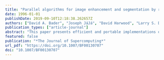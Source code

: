 ```yaml
---
title: "Parallel algorithms for image enhancement and segmentation by region growing, with an experimental study"
date: 1996-01-01
publishDate: 2019-09-10T12:18:38.262657Z
authors: ["David A. Bader", "Joseph JáJá", "David Harwood", "Larry S. Davis"]
publication_types: ["article-journal"]
abstract: "This paper presents efficient and portable implementations of a powerful image enhancement process, the Symmetric Neighborhood Filter (SNF), and an image segmentation technique that makes use of the SNF and a variant of the conventional connected components algorithm which we call δ-Connected Components. We use efficient techniques for distributing and coalescing data as well as efficient combinations of task and data parallelism. The image segmentation algorithm makes use of an efficient connected components algorithm based on a novel approach for parallel merging. The algorithms have been coded in Split-C and run on a variety of platforms, including the Thinking Machines CM-5, IBM SP-1 and SP-2, Cray Research T3D, Meiko Scientific CS-2, Intel Paragon, and workstation clusters. Our experimental results are consistent with the theoretical analysis (and provide the best known execution times for segmentation, even when compared with machine-specific implementations). Our test data include difficult images from the Landsat Thematic Mapper (TM) satellite data."
featured: false
publication: "*The Journal of Supercomputing*"
url_pdf: "https://doi.org/10.1007/BF00130707"
doi: "10.1007/BF00130707"
---
```


